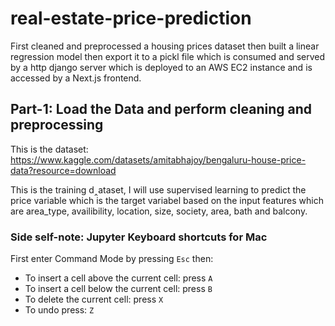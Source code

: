 # real-estate-price-prediction

First cleaned and preprocessed a housing prices dataset then built a linear regression model then export it to a pickl file which is consumed and served by a http django server which is deployed to an AWS EC2 instance and is accessed by a Next.js frontend.


## Part-1: Load the Data and perform cleaning and preprocessing

This is the dataset: https://www.kaggle.com/datasets/amitabhajoy/bengaluru-house-price-data?resource=download

This is the training d‸ataset, I will use supervised learning to predict the price variable which is the target variabel based on the input features which are area_type, availibility, location, size, society, area, bath and balcony.

### Side self-note: Jupyter Keyboard shortcuts for Mac

First enter Command Mode by pressing `Esc` then:
- To insert a cell above the current cell: press `A`
- To insert a cell below the current cell: press `B`
- To delete the current cell: press `X`
- To undo press: `Z`
